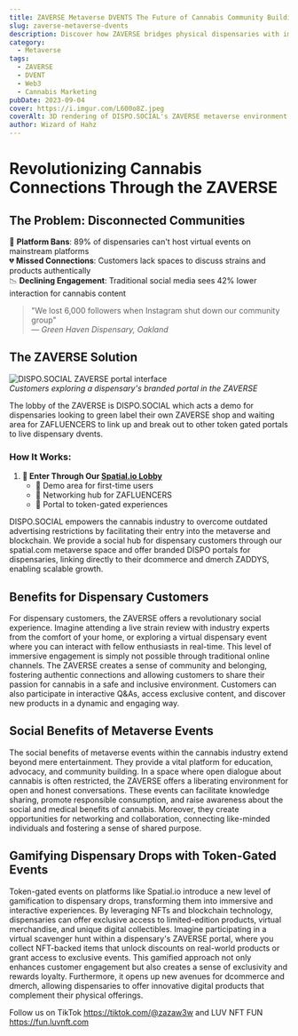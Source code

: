 ```yaml
---
title: ZAVERSE Metaverse DVENTS The Future of Cannabis Community Building
slug: zaverse-metaverse-dvents
description: Discover how ZAVERSE bridges physical dispensaries with immersive metaverse experiences - driving 3X more engagement than traditional marketing
category:
  - Metaverse
tags:
  - ZAVERSE
  - DVENT
  - Web3
  - Cannabis Marketing
pubDate: 2023-09-04
cover: https://i.imgur.com/L600o8Z.jpeg
coverAlt: 3D rendering of DISPO.SOCIAL's ZAVERSE metaverse environment
author: Wizard of Hahz
---
```


# Revolutionizing Cannabis Connections Through the ZAVERSE

## The Problem: Disconnected Communities

🚫 **Platform Bans**: 89% of dispensaries can't host virtual events on mainstream platforms  
💔 **Missed Connections**: Customers lack spaces to discuss strains and products authentically  
📉 **Declining Engagement**: Traditional social media sees 42% lower interaction for cannabis content  

> "We lost 6,000 followers when Instagram shut down our community group"  
> — *Green Haven Dispensary, Oakland*

## The ZAVERSE Solution

![DISPO.SOCIAL ZAVERSE portal interface](https://i.imgur.com/4yvE6vD.png)  
*Customers exploring a dispensary's branded portal in the ZAVERSE*

The lobby of the ZAVERSE is DISPO.SOCIAL which acts a demo for dispensaries looking to green label their own ZAVERSE shop and waiting area for ZAFLUENCERS
to link up and break out to other token gated portals to live dispensary dvents.

### How It Works:

1.  **🚪 Enter Through Our [Spatial.io Lobby](https://www.spatial.io/s/DISPO-SOCIAL-67fbb1a9814a8f20fb128194)**
    * 🧪 Demo area for first-time users
    * 🤝 Networking hub for ZAFLUENCERS
    * 🔑 Portal to token-gated experiences

DISPO.SOCIAL empowers the cannabis industry to overcome outdated advertising restrictions by facilitating their entry into the metaverse and blockchain. We provide a social hub for dispensary customers through our spatial.com metaverse space and offer branded DISPO portals for dispensaries, linking directly to their dcommerce and dmerch ZADDYS, enabling scalable growth.

## Benefits for Dispensary Customers

For dispensary customers, the ZAVERSE offers a revolutionary social experience. Imagine attending a live strain review with industry experts from the comfort of your home, or exploring a virtual dispensary event where you can interact with fellow enthusiasts in real-time. This level of immersive engagement is simply not possible through traditional online channels. The ZAVERSE creates a sense of community and belonging, fostering authentic connections and allowing customers to share their passion for cannabis in a safe and inclusive environment. Customers can also participate in interactive Q&As, access exclusive content, and discover new products in a dynamic and engaging way.

## Social Benefits of Metaverse Events

The social benefits of metaverse events within the cannabis industry extend beyond mere entertainment. They provide a vital platform for education, advocacy, and community building. In a space where open dialogue about cannabis is often restricted, the ZAVERSE offers a liberating environment for open and honest conversations. These events can facilitate knowledge sharing, promote responsible consumption, and raise awareness about the social and medical benefits of cannabis. Moreover, they create opportunities for networking and collaboration, connecting like-minded individuals and fostering a sense of shared purpose.

## Gamifying Dispensary Drops with Token-Gated Events

Token-gated events on platforms like Spatial.io introduce a new level of gamification to dispensary drops, transforming them into immersive and interactive experiences. By leveraging NFTs and blockchain technology, dispensaries can offer exclusive access to limited-edition products, virtual merchandise, and unique digital collectibles. Imagine participating in a virtual scavenger hunt within a dispensary's ZAVERSE portal, where you collect NFT-backed items that unlock discounts on real-world products or grant access to exclusive events. This gamified approach not only enhances customer engagement but also creates a sense of exclusivity and rewards loyalty. Furthermore, it opens up new avenues for dcommerce and dmerch, allowing dispensaries to offer innovative digital products that complement their physical offerings.

Follow us on TikTok https://tiktok.com/@zazaw3w and LUV NFT FUN https://fun.luvnft.com